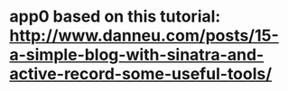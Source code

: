 app0
based on this tutorial: http://www.danneu.com/posts/15-a-simple-blog-with-sinatra-and-active-record-some-useful-tools/
====
